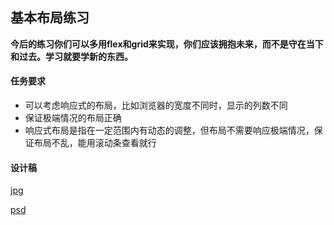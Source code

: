## 基本布局练习

**今后的练习你们可以多用flex和grid来实现，你们应该拥抱未来，而不是守在当下和过去。学习就要学新的东西。**

#### 任务要求

- 可以考虑响应式的布局，比如浏览器的宽度不同时，显示的列数不同
- 保证极端情况的布局正确
- 响应式布局是指在一定范围内有动态的调整，但布局不需要响应极端情况，保证布局不乱，能用滚动条查看就行

#### 设计稿

[jpg](https://share.weiyun.com/5gzXKRW)

[psd](https://share.weiyun.com/5jCDC3Z)
